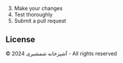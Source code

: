 #
3. Make your changes
4. Test thoroughly
5. Submit a pull request

## License

© 2024 آشپزخانه شمشیری - All rights reserved 
